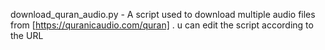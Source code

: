 download_quran_audio.py - A script used to download multiple audio files from [https://quranicaudio.com/quran] . u can edit the script according to the URL 
